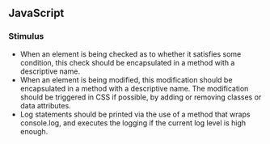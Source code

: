 ## JavaScript

### Stimulus
- When an element is being checked as to whether it satisfies some condition, this check should be encapsulated in a method with a descriptive name.
- When an element is being modified, this modification should be encapsulated in a method with a descriptive name.  The modification should be triggered in CSS if possible, by adding or removing classes or data attributes.
- Log statements should be printed via the use of a method that wraps console.log, and executes the logging if the current log level is high enough.
